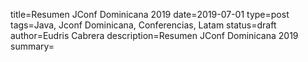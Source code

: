 title=Resumen JConf Dominicana 2019
date=2019-07-01
type=post
tags=Java, Jconf Dominicana, Conferencias, Latam
status=draft
author=Eudris Cabrera
description=Resumen JConf Dominicana 2019    
summary=
